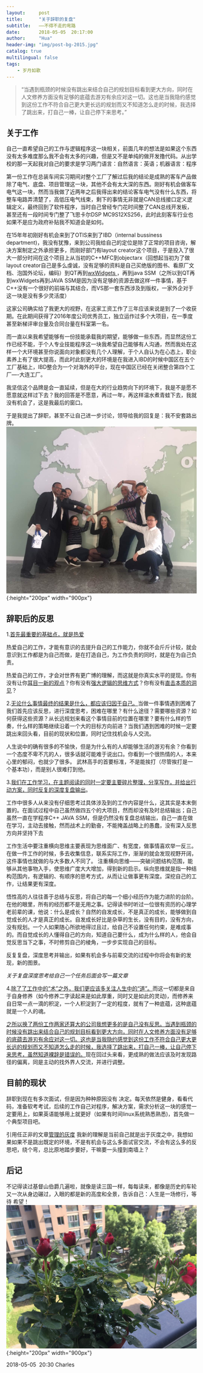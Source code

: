 ```yaml
---
layout:     post
title:      "关于辞职的复盘"
subtitle:   ——不得不走的弯路
date:       2018-05-05  20:17:00
author:     "Hua"
header-img: "img/post-bg-2015.jpg"
catalog: true
multilingual: false
tags:
    - 岁月如歌
---
```


> “当遇到瓶颈的时候没有跳出来结合自己的规划目标看到更大方向，同时在人文修养方面没有足够的底蕴去游刃有余应对这一切。这也是当我隐约感觉到这份工作不符合自己更大更长远的规划而又不知道怎么走的时候，我选择了跳出来，打自己一棒，让自己停下来思考。”


## 关于工作
自己一直希望自己的工作与逻辑程序这一块相关，前面几年的想法是如果这个东西没有太多难度那么我不会有太多的兴趣，但是又不是单纯的做开发撸代码。从出学校的那一天起我对自己的要求是学习两门语言：自然语言：英语；机器语言：程序

第一份工作在总装车间实习期间对整个工厂了解过后我的结论是成熟的客车产品做除了电气、底盘、项目管理这一块，其他不会有太大深的东西。刚好有机会做客车电气这一块，然而当我做了近两年之后我得出来的结论客车电气没有什么东西，将整车电路弄清楚了，高低压电气线束，剩下的事情无非就是CAN总线接口定义逻辑定义，最终回到了软件程序，当时自己曾经专门花时间整了CAN总线开发板，甚至还有一段时间专门整了飞思卡尔DSP MC9S12XS256，此时此刻客车行业也如果不是应为政府补贴我不知道会是如何。

在15年年初刚好有机会来到了OTIS来到了IBD（internal bussiness department)，我没有犹豫，来到公司我给自己的定位是除了正常的项目咨询，解决方案制定之外承担更多，而刚好部门有layout creator这个项目，于是投入了很大一部分时间在这个项目上从当初的C++MFC到objectarx（回想起当初为了做layout creator自己是多么虔诚，没有足够的资料是自己买绝版的图书、看原厂文档、泡国外论坛，编码）到QT再到[wxWidgets ](http://www.wxwidgets.org/) ，再到java SSM（之所以到QT再到wxWidgets再到JAVA SSM是因为没有足够的资源去做这样一件事情，基于C++没有一个很好的前端与其结合，而VS那一套东西涉及到版权，一家外企对于这一块是没有多少灵活度）

这家公司确实给了我更大的视野，在这家工资工作了三年应该来说是到了一个收获期。在此期间获得了2016年度公司优秀员工，独立运作过多个大项目，在一季度甚至新梯评审台量及合同台量在科室第一名。

而一直以来我希望能够有一份技能承载我的期望，能够做一些东西，而显然这份工作已经不能，于个人专业技能程序这一块我希望自己能够有人沟通，然而我处在这样一个大环境甚至你说面向对象都没有几个人理解，于个人自认为在心态上，职业素养上有了很大提高，而此时此刻更大的环境是在我进入IBD的时候中国区在五个工厂基础上，IBD整合为一个对海外的平台，现在中国区已经在关闭整合第四个工厂—-大连工厂。

我坚信这个品牌是会一直延续，但是在大的行业趋势向下的环境下，我是不是愿不愿意就这样过下去？我的回答是不愿意，再过一年，再这样温水煮青蛙下去，我就没有机会了，这是我最后的窗口。

于是我提出了辞职，甚至不让自己进一步讨论，领导给我的回复是：我不安套路出牌。
![img](/img/裸辞/客户来访.jpg){:height="200px" width="900px"}


## 辞职后的反思

1.<u>首先最重要的基础点，就是热爱</u>

热爱自己的工作，才能有意识的去提升自己的工作能力，你就不会斤斤计较，就会意识到工作都是为自己而做，是在打造自己，为工作负责的同时，就是在为自己负责。

热爱自己的工作，才会对世界有更广博的理解，而这就是你真实水平的提现。你有没有让你<u>耳目一新的观点</u>？你有没有<u>强大逻辑的思维方式</u>？你有没有<u>直击本质的洞见</u>？

2.<u>无论什么事情最终的结果是什么，都应该归因于自己。</u>当做一件事情遇到困难了我们首先应该反思，进行深度思考，困难在哪里？有什么途径？需要哪些资源？如何获得这些资源？从长远规划来看这个事情目前的位置在哪里？要有什么样的节奏，什么样的策略继续沿着一个大的目标方向前进？当我们遇到困难的时候一定要跳出来回头看，目前的现状和位置，同时记住找机会与人交流。 

人生说中的确有很多的不愉快，但是为什么有的人却能够生活的游刃有余？你看到一个态度不卑不亢的人，很多话就可能难于说出口。你看到一个很热情的人，本来心里的郁闷，也就少了很多。 武林高手的首要标准，不是能挨打（尽管挨打是一个基本功），而是别人很难打到他。

3.<u>我们在工作学习，在主题阅读的同时一定要主要碎片整理，分享写作，并给出行动方案，同时反复的深度复盘输出</u>。

工作中很多人从来没有仔细思考过具体涉及到的工作内容是什么，这其实是本末倒置的。在面试过程中自己虽然做四五个的大项目，然而却没有及时总结输出；自己虽然一直在学程序C++ JAVA SSM，但是仍然没有复盘总结输出，自己一直在做在学习，主动去接触，然而战术上的勤奋，不能掩盖战略上的愚蠢，没有深入反思方向并坚持下去

工作生活中要注重横向思维主要表现为思维面广、有宽度，做事情喜欢举一反三。在做一件工作的时候，多去收集信息，联系实际工作，渐渐的就会发现视野开阔，这件事情也就做的与大多数人不同了。  注重横向思维——突破问题结构范围，能够从其他事物入手，使思维广度大大增加，得到新的启示。纵向思维就是指一种结构范围内，有逻辑的、有顺序的思考方式，从而让让做事更有深度。深挖自己的工作，让结果更有深度。  

悟性高的人往往善于总结与反思，将自己的每一个细小经历作为能力进阶的台阶。在他的眼里，所有的经历都不是无用之事。记得读书时听过一位很有资历的心理学老前辈的课，他说：什么是成长？自然的自发成长，不是真正的成长，能够做到自觉成长的人才是真正的成长。自发成长好比是杂草的生长，没有目的，没有方向，没有规划。一个人如果随心所欲地得过且过，给自己不设置任何约束，是难成事的。而自觉成长的人懂得自己的方向，知道自己要什么，成为什么样的人，他会自觉反思当下之事，不时修剪自己的棱角，一步步实现自己的目标。

反复复盘，深度思考并输出，如果有机会多与前辈交流的过程中你将会有新的发现，新的图景。  

*关于复盘深度思考给自己一个任务后面会写一篇文章*

4.<u>除了了工作中的“术”之外，我们更应该多关注人生中的“道”。</u>而这一切都是来自于自身修养（如今修养二字读起来是如此厚重，同时又是如此的灵动)，而修养来自日常一点一滴的积淀，一个人积淀到了一定的程度，就有了一种底蕴，这种底蕴就是一个人的魂。

<u>之所以换了两份工作两家还算大的公司我想更多的是自己没有反思。当遇到瓶颈的时候没有跳出来结合自己的规划目标看到更大方向，同时在人文修养方面没有足够的底蕴去游刃有余应对这一切。这也是当我隐约感觉到这份工作不符合自己更大更长远的规划而又不知道怎么走的时候，我选择了跳出来，打自己一棒，让自己停下来思考，虽然知道裸辞是错误的。</u>现在回过头来看，更成熟的做法应该及时发现路径的偏离，同是主动的找外界人交流，并进行调整。

## 目前的现状

辞职到现在有多次面试，但是因为种种原因没有 决定。每天依然是健身，看看代码，准备软考考试，后续的工作自己对程序，解决方案，需求分析这一块的感觉一定要用上，如果英语能够用上就更好（如果有时间linux系统熟悉熟悉)，首先做一个典型项目吧。

引用任正非的文章[管理的灰度](http://www.iceo.com.cn/guanli/110/2011/0719/224460.shtml) 我新的理解是当前自己就是出于灰度之中，我想如果如果不是跳出既定的环境，不是有机会与这么多面试官交流，不会有这么多的反思吧，绕个弯，总比原地踏步要好，干嘛要一头撞到南墙上？
## 后记

不记得读过基督山伯爵几遍啦，就像是读三国一样，每每读来，都像是历史的车轮又一次从身边碾过，入眼的都是新的高度和全景，告诉自己：人生是一场修行，等待 希望！
![img](/img/裸辞/flower.jpg){:height="200px" width="900px"}

2018-05-05  20:30 Charles

